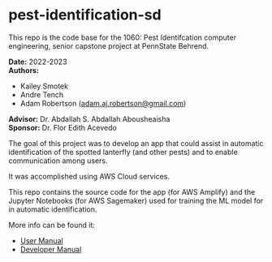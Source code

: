 # pest-identification-sd

This repo is the code base for the 1060: Pest Identifcation computer engineering, senior capstone project at PennState Behrend.

**Date:** 2022-2023  
**Authors:** 
- Kailey Smotek  
- Andre Tench  
- Adam Robertson  (adam.aj.robertson@gmail.com)

**Advisor:** Dr. Abdallah S. Abdallah Abousheaisha  
**Sponsor:** Dr. Flor Edith Acevedo  

The goal of this project was to develop an app that could assist in automatic identification of the spotted lanterfly (and other pests) and to enable communication among users.

It was accomplished using AWS Cloud services.

This repo contains the source code for the app (for AWS Amplify) and the Jupyter Notebooks (for AWS Sagemaker) used for training the ML model for in automatic identification.

More info can be found it:
- [User Manual](doc/UserManual.md)
- [Developer Manual](doc/DeveloperManual.md)